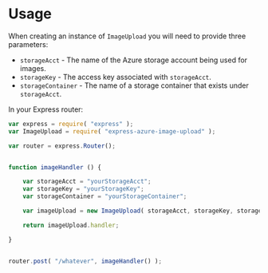 # Usage

When creating an instance of `ImageUpload` you will need to provide three parameters:

* `storageAcct` - The name of the Azure storage account being used for images.
* `storageKey` - The access key associated with `storageAcct`.
* `storageContainer` - The name of a storage container that exists under `storageAcct`.

In your Express router:

```javascript
var express = require( "express" );
var ImageUpload = require( "express-azure-image-upload" );

var router = express.Router();


function imageHandler () {

    var storageAcct = "yourStorageAcct";
    var storageKey = "yourStorageKey";
    var storageContainer = "yourStorageContainer";

    var imageUpload = new ImageUpload( storageAcct, storageKey, storageContainer );

    return imageUpload.handler;

}


router.post( "/whatever", imageHandler() );
```
